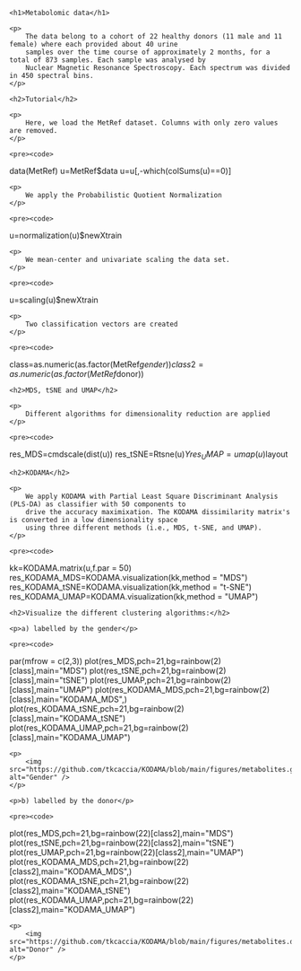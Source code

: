 <!DOCTYPE html>
<html lang="en">

<head>
    <meta charset="UTF-8">
    <meta name="viewport" content="width=device-width, initial-scale=1.0">
    <title>Metabolomic data</title>
</head>

<body>

    <h1>Metabolomic data</h1>

    <p>
        The data belong to a cohort of 22 healthy donors (11 male and 11 female) where each provided about 40 urine
        samples over the time course of approximately 2 months, for a total of 873 samples. Each sample was analysed by
        Nuclear Magnetic Resonance Spectroscopy. Each spectrum was divided in 450 spectral bins.
    </p>

    <h2>Tutorial</h2>

    <p>
        Here, we load the MetRef dataset. Columns with only zero values are removed.
    </p>

    <pre><code>
data(MetRef)
u=MetRef$data
u=u[,-which(colSums(u)==0)]
    </code></pre>

    <p>
        We apply the Probabilistic Quotient Normalization
    </p>

    <pre><code>
u=normalization(u)$newXtrain
    </code></pre>

    <p>
        We mean-center and univariate scaling the data set.
    </p>

    <pre><code>
u=scaling(u)$newXtrain
    </code></pre>

    <p>
        Two classification vectors are created
    </p>

    <pre><code>
class=as.numeric(as.factor(MetRef$gender))
class2=as.numeric(as.factor(MetRef$donor))
    </code></pre>

    <h2>MDS, tSNE and UMAP</h2>

    <p>
        Different algorithms for dimensionality reduction are applied
    </p>

    <pre><code>
res_MDS=cmdscale(dist(u))
res_tSNE=Rtsne(u)$Y
res_UMAP = umap(u)$layout
    </code></pre>

    <h2>KODAMA</h2>

    <p>
        We apply KODAMA with Partial Least Square Discriminant Analysis (PLS-DA) as classifier with 50 components to
        drive the accuracy maximixation. The KODAMA dissimilarity matrix's is converted in a low dimensionality space
        using three different methods (i.e., MDS, t-SNE, and UMAP).
    </p>

    <pre><code>
kk=KODAMA.matrix(u,f.par = 50)
res_KODAMA_MDS=KODAMA.visualization(kk,method = "MDS")
res_KODAMA_tSNE=KODAMA.visualization(kk,method = "t-SNE")
res_KODAMA_UMAP=KODAMA.visualization(kk,method = "UMAP")
    </code></pre>

    <h2>Visualize the different clustering algorithms:</h2>

    <p>a) labelled by the gender</p>

    <pre><code>
par(mfrow = c(2,3))
plot(res_MDS,pch=21,bg=rainbow(2)[class],main="MDS")
plot(res_tSNE,pch=21,bg=rainbow(2)[class],main="tSNE")
plot(res_UMAP,pch=21,bg=rainbow(2)[class],main="UMAP")
plot(res_KODAMA_MDS,pch=21,bg=rainbow(2)[class],main="KODAMA_MDS",)
plot(res_KODAMA_tSNE,pch=21,bg=rainbow(2)[class],main="KODAMA_tSNE")
plot(res_KODAMA_UMAP,pch=21,bg=rainbow(2)[class],main="KODAMA_UMAP")
    </code></pre>

    <p>
        <img src="https://github.com/tkcaccia/KODAMA/blob/main/figures/metabolites.gender.png" alt="Gender" />
    </p>

    <p>b) labelled by the donor</p>

    <pre><code>
plot(res_MDS,pch=21,bg=rainbow(22)[class2],main="MDS")
plot(res_tSNE,pch=21,bg=rainbow(22)[class2],main="tSNE")
plot(res_UMAP,pch=21,bg=rainbow(22)[class2],main="UMAP")
plot(res_KODAMA_MDS,pch=21,bg=rainbow(22)[class2],main="KODAMA_MDS",)
plot(res_KODAMA_tSNE,pch=21,bg=rainbow(22)[class2],main="KODAMA_tSNE")
plot(res_KODAMA_UMAP,pch=21,bg=rainbow(22)[class2],main="KODAMA_UMAP")
    </code></pre>

    <p>
        <img src="https://github.com/tkcaccia/KODAMA/blob/main/figures/metabolites.donor.png" alt="Donor" />
    </p>

</body>

</html>
